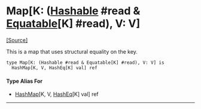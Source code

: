 # Map\[K: ([Hashable](collections-Hashable.md) #read & [Equatable](builtin-Equatable.md)\[K\] #read), V: V\]
<span class="source-link">[[Source]](src/collections/map.md#L-0-4)</span>

This is a map that uses structural equality on the key.


```pony
type Map[K: (Hashable #read & Equatable[K] #read), V: V] is
  HashMap[K, V, HashEq[K] val] ref
```

#### Type Alias For

* [HashMap](collections-HashMap.md)\[K, V, [HashEq](collections-HashEq.md)\[K\] val\] ref

---

